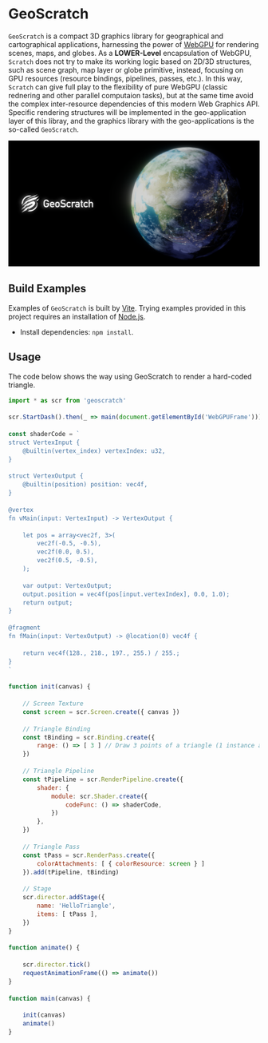 # GeoScratch

`GeoScratch` is a compact 3D graphics library for geographical and cartographical applications, harnessing the power of [WebGPU](https://www.w3.org/TR/webgpu/) for rendering scenes, maps, and globes.
As a **LOWER-Level** encapsulation of WebGPU, `Scratch` does not try to make its working logic based on 2D/3D structures, such as scene graph, map layer or globe primitive, instead, focusing on GPU resources (resource bindings, pipelines, passes, etc.). In this way, `Scratch` can give full play to the flexibility of pure WebGPU (classic rednering and other parallel computaion tasks), but at the same time avoid the complex inter-resource dependencies of this modern Web Graphics API. Specific rendering structures will be implemented in the geo-application layer of this libray, and the graphics library with the geo-applications is the so-called `GeoScratch`.

![Image text](https://github.com/YcSoku/GeoScratch/blob/main/DayDream.png)

## Build Examples
Examples of `GeoScratch` is built by [Vite](https://vitejs.dev/). Trying examples provided in this project
requires an installation of [Node.js](https://nodejs.org/en/).

- Install dependencies: `npm install`.

## Usage
The code below shows the way using GeoScratch to render a hard-coded triangle.

``` JavaScript
import * as scr from 'geoscratch'

scr.StartDash().then(_ => main(document.getElementById('WebGPUFrame')))

const shaderCode = `
struct VertexInput {
    @builtin(vertex_index) vertexIndex: u32,
}

struct VertexOutput {
    @builtin(position) position: vec4f,
}

@vertex
fn vMain(input: VertexInput) -> VertexOutput {

    let pos = array<vec2f, 3>(
        vec2f(-0.5, -0.5),
        vec2f(0.0, 0.5),
        vec2f(0.5, -0.5),
    );
    
    var output: VertexOutput;
    output.position = vec4f(pos[input.vertexIndex], 0.0, 1.0);
    return output;
}

@fragment
fn fMain(input: VertexOutput) -> @location(0) vec4f {

    return vec4f(128., 218., 197., 255.) / 255.;
}
`

function init(canvas) {

    // Screen Texture
    const screen = scr.Screen.create({ canvas })

    // Triangle Binding
    const tBinding = scr.Binding.create({ 
        range: () => [ 3 ] // Draw 3 points of a triangle (1 instance as default)
    })

    // Triangle Pipeline
    const tPipeline = scr.RenderPipeline.create({
        shader: {
            module: scr.Shader.create({
                codeFunc: () => shaderCode,
            })
        },
    })

    // Triangle Pass
    const tPass = scr.RenderPass.create({
        colorAttachments: [ { colorResource: screen } ]
    }).add(tPipeline, tBinding)

    // Stage
    scr.director.addStage({
        name: 'HelloTriangle',
        items: [ tPass ],
    })
}

function animate() {

    scr.director.tick()
    requestAnimationFrame(() => animate())
}

function main(canvas) {

    init(canvas)
    animate()
}
```